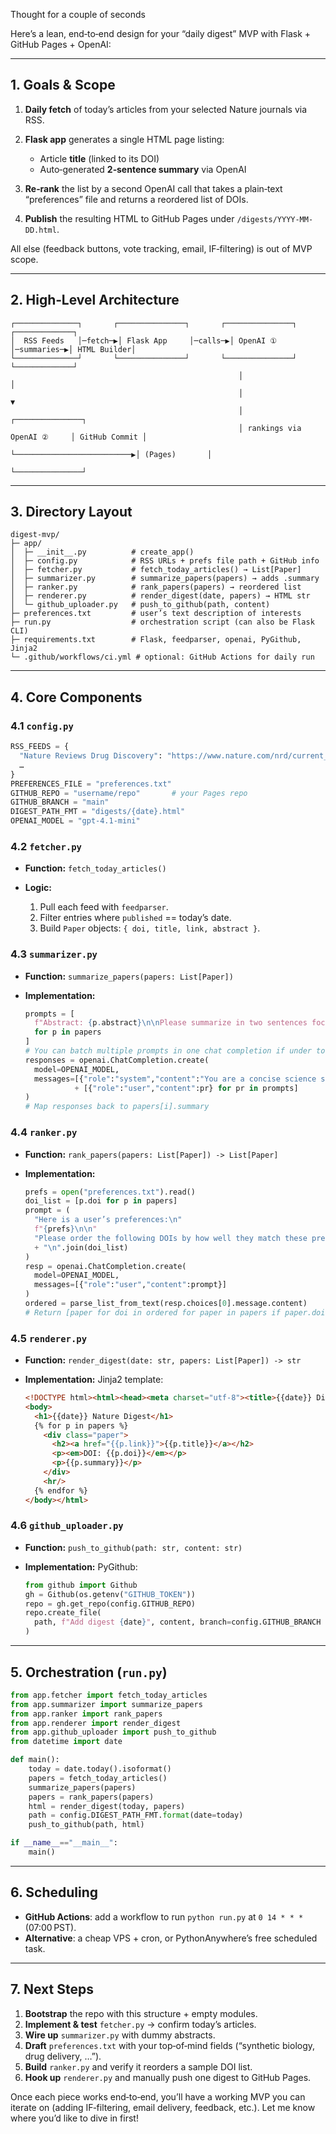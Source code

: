 Thought for a couple of seconds


Here’s a lean, end‑to‑end design for your “daily digest” MVP with Flask + GitHub Pages + OpenAI:

---

## 1. Goals & Scope

1. **Daily fetch** of today’s articles from your selected Nature journals via RSS.
2. **Flask app** generates a single HTML page listing:

   * Article **title** (linked to its DOI)
   * Auto‑generated **2‑sentence summary** via OpenAI
3. **Re‑rank** the list by a second OpenAI call that takes a plain‑text “preferences” file and returns a reordered list of DOIs.
4. **Publish** the resulting HTML to GitHub Pages under `/digests/YYYY-MM-DD.html`.

All else (feedback buttons, vote tracking, email, IF‑filtering) is out of MVP scope.

---

## 2. High‑Level Architecture

```text
┌──────────────┐       ┌───────────────┐       ┌───────────────┐       ┌─────────────┐
│  RSS Feeds   │─fetch─▶│ Flask App     │─calls─▶│ OpenAI ①      │─summaries─▶│ HTML Builder│
└──────────────┘       └───────────────┘       └───────────────┘       └─────────────┘
                                                   │                               │
                                                   │                               ▼
                                                   │                          ┌───────────────┐
                                                   │ rankings via OpenAI ②     │ GitHub Commit │
                                                   └──────────────────────────▶│ (Pages)       │
                                                                               └───────────────┘
```

---

## 3. Directory Layout

```
digest‑mvp/
├─ app/
│  ├─ __init__.py          # create_app()
│  ├─ config.py            # RSS URLs + prefs file path + GitHub info
│  ├─ fetcher.py           # fetch_today_articles() → List[Paper]
│  ├─ summarizer.py        # summarize_papers(papers) → adds .summary
│  ├─ ranker.py            # rank_papers(papers) → reordered list
│  ├─ renderer.py          # render_digest(date, papers) → HTML str
│  └─ github_uploader.py   # push_to_github(path, content)
├─ preferences.txt         # user’s text description of interests
├─ run.py                  # orchestration script (can also be Flask CLI)
├─ requirements.txt        # Flask, feedparser, openai, PyGithub, Jinja2
└─ .github/workflows/ci.yml # optional: GitHub Actions for daily run
```

---

## 4. Core Components

### 4.1 `config.py`

```python
RSS_FEEDS = {
  "Nature Reviews Drug Discovery": "https://www.nature.com/nrd/current_issue/rss",
  …  
}
PREFERENCES_FILE = "preferences.txt"
GITHUB_REPO = "username/repo"       # your Pages repo
GITHUB_BRANCH = "main"
DIGEST_PATH_FMT = "digests/{date}.html"
OPENAI_MODEL = "gpt-4.1-mini"
```

### 4.2 `fetcher.py`

* **Function:** `fetch_today_articles()`
* **Logic:**

  1. Pull each feed with `feedparser`.
  2. Filter entries where `published` == today’s date.
  3. Build `Paper` objects: `{ doi, title, link, abstract }`.

### 4.3 `summarizer.py`

* **Function:** `summarize_papers(papers: List[Paper])`
* **Implementation:**

  ```python
  prompts = [
    f"Abstract: {p.abstract}\n\nPlease summarize in two sentences focusing on its key novelty."
    for p in papers
  ]
  # You can batch multiple prompts in one chat completion if under token limit.
  responses = openai.ChatCompletion.create(
    model=OPENAI_MODEL,
    messages=[{"role":"system","content":"You are a concise science summarizer."}]
             + [{"role":"user","content":pr} for pr in prompts]
  )
  # Map responses back to papers[i].summary
  ```

### 4.4 `ranker.py`

* **Function:** `rank_papers(papers: List[Paper]) -> List[Paper]`
* **Implementation:**

  ```python
  prefs = open("preferences.txt").read()
  doi_list = [p.doi for p in papers]
  prompt = (
    "Here is a user’s preferences:\n"
    f"{prefs}\n\n"
    "Please order the following DOIs by how well they match these preferences, best first:\n"
    + "\n".join(doi_list)
  )
  resp = openai.ChatCompletion.create(
    model=OPENAI_MODEL,
    messages=[{"role":"user","content":prompt}]
  )
  ordered = parse_list_from_text(resp.choices[0].message.content)
  # Return [paper for doi in ordered for paper in papers if paper.doi==doi]
  ```

### 4.5 `renderer.py`

* **Function:** `render_digest(date: str, papers: List[Paper]) -> str`
* **Implementation:** Jinja2 template:

  ```html
  <!DOCTYPE html><html><head><meta charset="utf-8"><title>{{date}} Digest</title></head>
  <body>
    <h1>{{date}} Nature Digest</h1>
    {% for p in papers %}
      <div class="paper">
        <h2><a href="{{p.link}}">{{p.title}}</a></h2>
        <p><em>DOI: {{p.doi}}</em></p>
        <p>{{p.summary}}</p>
      </div>
      <hr/>
    {% endfor %}
  </body></html>
  ```

### 4.6 `github_uploader.py`

* **Function:** `push_to_github(path: str, content: str)`
* **Implementation:** PyGithub:

  ```python
  from github import Github
  gh = Github(os.getenv("GITHUB_TOKEN"))
  repo = gh.get_repo(config.GITHUB_REPO)
  repo.create_file(
    path, f"Add digest {date}", content, branch=config.GITHUB_BRANCH
  )
  ```

---

## 5. Orchestration (`run.py`)

```python
from app.fetcher import fetch_today_articles
from app.summarizer import summarize_papers
from app.ranker import rank_papers
from app.renderer import render_digest
from app.github_uploader import push_to_github
from datetime import date

def main():
    today = date.today().isoformat()
    papers = fetch_today_articles()
    summarize_papers(papers)
    papers = rank_papers(papers)
    html = render_digest(today, papers)
    path = config.DIGEST_PATH_FMT.format(date=today)
    push_to_github(path, html)

if __name__=="__main__":
    main()
```

---

## 6. Scheduling

* **GitHub Actions**: add a workflow to run `python run.py` at `0 14 * * *` (07:00 PST).
* **Alternative**: a cheap VPS + cron, or PythonAnywhere’s free scheduled task.

---

## 7. Next Steps

1. **Bootstrap** the repo with this structure + empty modules.
2. **Implement & test** `fetcher.py` → confirm today’s articles.
3. **Wire up** `summarizer.py` with dummy abstracts.
4. **Draft** `preferences.txt` with your top‑of‑mind fields (“synthetic biology, drug delivery, …”).
5. **Build** `ranker.py` and verify it reorders a sample DOI list.
6. **Hook up** `renderer.py` and manually push one digest to GitHub Pages.

Once each piece works end‑to‑end, you’ll have a working MVP you can iterate on (adding IF‑filtering, email delivery, feedback, etc.). Let me know where you’d like to dive in first!

